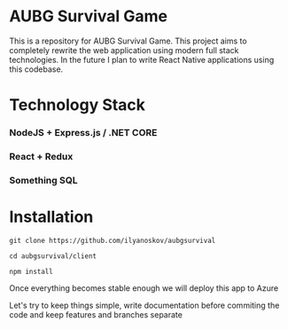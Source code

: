 # AUBG Survival Game

This is a repository for AUBG Survival Game. This project aims to completely rewrite the web application using modern full stack technologies.
In the future I plan to write React Native applications using this codebase.

# Technology Stack

### NodeJS + Express.js / .NET CORE
### React + Redux
### Something SQL

# Installation
```git clone https://github.com/ilyanoskov/aubgsurvival ```

```cd aubgsurvival/client ```

```npm install```

Once everything becomes stable enough we will deploy this app to Azure

Let's try to keep things simple, write documentation before commiting the code and keep features and branches separate

